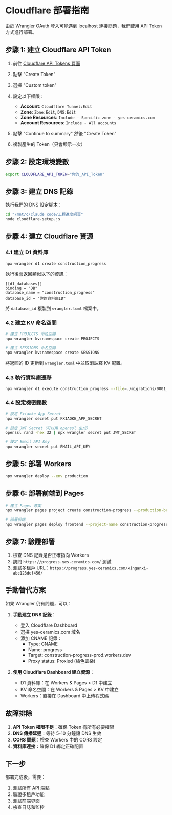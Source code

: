 # Cloudflare 部署指南

由於 Wrangler OAuth 登入可能遇到 localhost 連接問題，我們使用 API Token 方式進行部署。

## 步驟 1: 建立 Cloudflare API Token

1. 前往 [Cloudflare API Tokens 頁面](https://dash.cloudflare.com/profile/api-tokens)
2. 點擊 "Create Token" 
3. 選擇 "Custom token" 
4. 設定以下權限：
   - **Account**: `Cloudflare Tunnel:Edit`
   - **Zone**: `Zone:Edit`, `DNS:Edit` 
   - **Zone Resources**: `Include - Specific zone - yes-ceramics.com`
   - **Account Resources**: `Include - All accounts`

5. 點擊 "Continue to summary" 然後 "Create Token"
6. 複製產生的 Token（只會顯示一次）

## 步驟 2: 設定環境變數

```bash
export CLOUDFLARE_API_TOKEN="你的_API_Token"
```

## 步驟 3: 建立 DNS 記錄

執行我們的 DNS 設定腳本：

```bash
cd "/mnt/c/claude code/工程進度網頁"
node cloudflare-setup.js
```

## 步驟 4: 建立 Cloudflare 資源

### 4.1 建立 D1 資料庫

```bash
npx wrangler d1 create construction_progress
```

執行後會返回類似以下的資訊：
```
[[d1_databases]]
binding = "DB"
database_name = "construction_progress"
database_id = "你的資料庫ID"
```

將 `database_id` 複製到 `wrangler.toml` 檔案中。

### 4.2 建立 KV 命名空間

```bash
# 建立 PROJECTS 命名空間
npx wrangler kv:namespace create PROJECTS

# 建立 SESSIONS 命名空間  
npx wrangler kv:namespace create SESSIONS
```

將返回的 ID 更新到 `wrangler.toml` 中並取消註釋 KV 配置。

### 4.3 執行資料庫遷移

```bash
npx wrangler d1 execute construction_progress --file=./migrations/0001_initial.sql
```

### 4.4 設定機密變數

```bash
# 設定 Fxiaoke App Secret
npx wrangler secret put FXIAOKE_APP_SECRET

# 設定 JWT Secret（可以用 openssl 生成）
openssl rand -hex 32 | npx wrangler secret put JWT_SECRET

# 設定 Email API Key  
npx wrangler secret put EMAIL_API_KEY
```

## 步驟 5: 部署 Workers

```bash
npx wrangler deploy --env production
```

## 步驟 6: 部署前端到 Pages

```bash
# 建立 Pages 專案
npx wrangler pages project create construction-progress --production-branch main

# 部署前端
npx wrangler pages deploy frontend --project-name construction-progress
```

## 步驟 7: 驗證部署

1. 檢查 DNS 記錄是否正確指向 Workers
2. 訪問 `https://progress.yes-ceramics.com/` 測試
3. 測試多租戶 URL：`https://progress.yes-ceramics.com/xinganxi-abc123def456/`

## 手動替代方案

如果 Wrangler 仍有問題，可以：

1. **手動建立 DNS 記錄**：
   - 登入 Cloudflare Dashboard
   - 選擇 yes-ceramics.com 域名
   - 添加 CNAME 記錄：
     - Type: CNAME
     - Name: progress  
     - Target: construction-progress-prod.workers.dev
     - Proxy status: Proxied (橘色雲朵)

2. **使用 Cloudflare Dashboard 建立資源**：
   - D1 資料庫：在 Workers & Pages > D1 中建立
   - KV 命名空間：在 Workers & Pages > KV 中建立
   - Workers：直接在 Dashboard 中上傳程式碼

## 故障排除

1. **API Token 權限不足**：確保 Token 有所有必要權限
2. **DNS 傳播延遲**：等待 5-10 分鐘讓 DNS 生效
3. **CORS 問題**：檢查 Workers 中的 CORS 設定
4. **資料庫連接**：確保 D1 綁定正確配置

## 下一步

部署完成後，需要：
1. 測試所有 API 端點
2. 驗證多租戶功能
3. 測試前端界面
4. 檢查日誌和監控